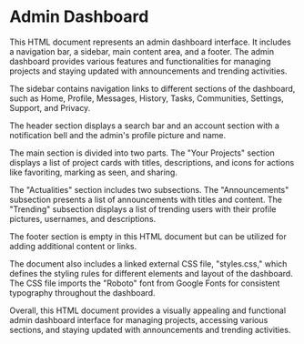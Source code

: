 # Admin Dashboard

This HTML document represents an admin dashboard interface. It includes a navigation bar, a sidebar, main content area, and a footer. The admin dashboard provides various features and functionalities for managing projects and staying updated with announcements and trending activities.

The sidebar contains navigation links to different sections of the dashboard, such as Home, Profile, Messages, History, Tasks, Communities, Settings, Support, and Privacy.

The header section displays a search bar and an account section with a notification bell and the admin's profile picture and name.

The main section is divided into two parts. The "Your Projects" section displays a list of project cards with titles, descriptions, and icons for actions like favoriting, marking as seen, and sharing.

The "Actualities" section includes two subsections. The "Announcements" subsection presents a list of announcements with titles and content. The "Trending" subsection displays a list of trending users with their profile pictures, usernames, and descriptions.

The footer section is empty in this HTML document but can be utilized for adding additional content or links.

The document also includes a linked external CSS file, "styles.css," which defines the styling rules for different elements and layout of the dashboard. The CSS file imports the "Roboto" font from Google Fonts for consistent typography throughout the dashboard.

Overall, this HTML document provides a visually appealing and functional admin dashboard interface for managing projects, accessing various sections, and staying updated with announcements and trending activities.
